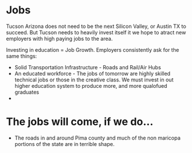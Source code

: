 # Jobs

Tucson Arizona does not need to be the next Silicon Valley, or Austin TX to succeed. But Tucson needs to heavily invest itself it we hope to atract new employers with high paying jobs to the area.

Investing in education = Job Growth. Employers consistently ask for the same things:

* Solid Transportation Infrastructure - Roads and Rail/Air Hubs
* An educated workforce - The jobs of tomorrow are highly skilled technical jobs or those in the creative class. We must invest in out higher education system to produce more, and more qualofued graduates
*  

# The jobs will come, if we do...

* The roads in and around Pima county and much of the non maricopa portions of the state are in terrible shape. 
